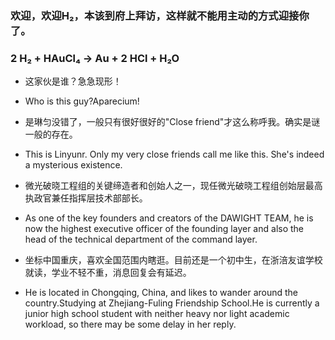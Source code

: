 ### 欢迎，欢迎H₂，本该到府上拜访，这样就不能用主动的方式迎接你了。
### 2 H₂ + HAuCl₄ → Au + 2 HCl + H₂O


- 这家伙是谁？急急现形！
- Who is this guy?Aparecium!

- 是琳匀没错了，一般只有很好很好的"Close friend"才这么称呼我。确实是谜一般的存在。
- This is Linyunr. Only my very close friends call me like this. She's indeed a mysterious existence.
- 微光破晓工程组的关键缔造者和创始人之一，现任微光破晓工程组创始层最高执政官兼任指挥层技术部部长。
- As one of the key founders and creators of the DAWIGHT TEAM, he is now the highest executive officer of the founding layer and also the head of the technical department of the command layer.
- 坐标中国重庆，喜欢全国范围内瞎逛。目前还是一个初中生，在浙涪友谊学校就读，学业不轻不重，消息回复会有延迟。
- He is located in Chongqing, China, and likes to wander around the country.Studying at Zhejiang-Fuling Friendship School.He is currently a junior high school student with neither heavy nor light academic workload, so there may be some delay in her reply.
